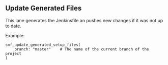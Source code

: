 ## Update Generated Files
This lane generates the Jenkinsfile an pushes new changes if it was not up to date.

Example:

```
smf_update_generated_setup_files(
    branch: "master"    # The name of the current branch of the project
)
```